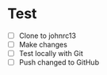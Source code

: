 # Test
- [ ] Clone to johnrc13
- [ ] Make changes
- [ ] Test locally with Git
- [ ] Push changed to GitHub
